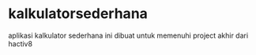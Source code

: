 # kalkulatorsederhana
aplikasi kalkulator sederhana ini dibuat untuk memenuhi project akhir dari hactiv8
